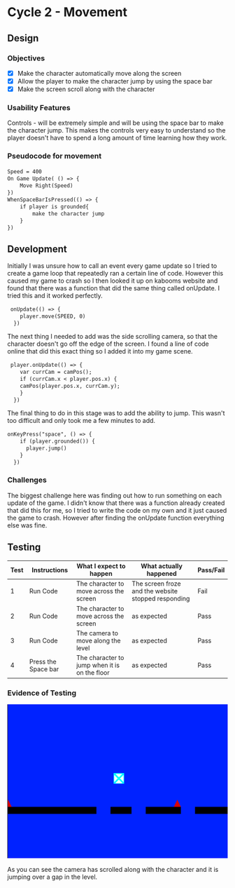 # Cycle 2 - Movement

## Design

### Objectives

* [x] Make the character automatically move along the screen
* [x] Allow the player to make the character jump by using the space bar
* [x] Make the screen scroll along with the character

### Usability Features

Controls - will be extremely simple and will be using the space bar to make the character jump. This makes the controls very easy to understand so the player doesn't have to spend a long amount of time learning how they work.

### Pseudocode for movement

```
Speed = 400
On Game Update( () => { 
    Move Right(Speed)
}) 
WhenSpaceBarIsPressed(() => {
    if player is grounded{
        make the character jump
    }
})

```

## Development

Initially I was unsure how to call an event every game update so I tried to create a game loop that repeatedly ran a certain line of code. However this caused my game to crash so I then looked it up on kabooms website and found that there was a function that did the same thing called onUpdate. I tried this and it worked perfectly.

```
 onUpdate(() => {
    player.move(SPEED, 0)
  })
```

The next thing I needed to add was the side scrolling camera, so that the character doesn't go off the edge of the screen. I found a line of code online that did this exact thing so I added it into my game scene.

```
 player.onUpdate(() => {
    var currCam = camPos();
    if (currCam.x < player.pos.x) {
    camPos(player.pos.x, currCam.y);
    }
  })
```

The final thing to do in this stage was to add the ability to jump. This wasn't too difficult and only took me a few minutes to add.

```
onKeyPress("space", () => {
    if (player.grounded()) {
      player.jump()
    }
  })
```

### Challenges

The biggest challenge here was finding out how to run something on each update of the game. I didn't know that there was a function already created that did this for me, so I tried to write the code on my own and it just caused the game to crash. However after finding the onUpdate function everything else was fine.

## Testing

| Test | Instructions        | What I expect to happen                        | What actually happened                              | Pass/Fail |
| ---- | ------------------- | ---------------------------------------------- | --------------------------------------------------- | --------- |
| 1    | Run Code            | The character to move across the screen        | The screen froze and the website stopped responding | Fail      |
| 2    | Run Code            | The character to move across the screen        | as expected                                         | Pass      |
| 3    | Run Code            | The camera to move along the level             | as expected                                         | Pass      |
| 4    | Press the Space bar | The character to jump when it is on the floor  | as expected                                         | Pass      |

### Evidence of Testing

![](<../.gitbook/assets/image (10).png>)

As you can see the camera has scrolled along with the character and it is jumping over a gap in the level.
